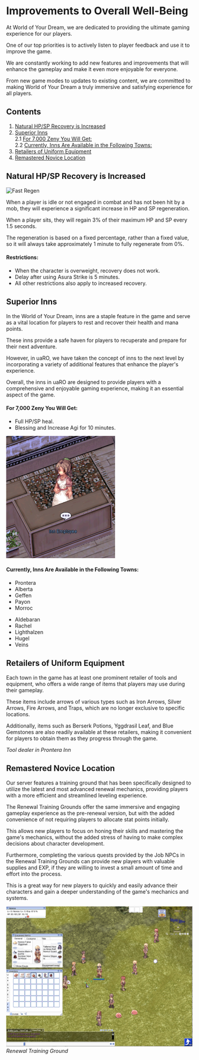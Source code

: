 # Improvements to Overall Well-Being


At World of Your Dream, we are dedicated to providing the ultimate gaming experience for our players.

One of our top priorities is to actively listen to player feedback and use it to improve the game.

We are constantly working to add new features and improvements that will enhance the gameplay and make it even more enjoyable for everyone.

From new game modes to updates to existing content, we are committed to making World of Your Dream a truly immersive and satisfying experience for all players.

## Contents
1. [Natural HP/SP Recovery is Increased](#natural-hpsp-recovery-is-increased)
2. [Superior Inns](#superior-inns)
   <br>2.1 [For 7,000 Zeny You Will Get:](#for-7000-zeny-you-will-get)
   <br>2.2 [Currently, Inns Are Available in the Following Towns:](#currently-inns-are-available-in-the-following-towns)
3. [Retailers of Uniform Equipment](#retailers-of-uniform-equipment)
4. [Remastered Novice Location](#remastered-novice-location)


## **Natural HP/SP Recovery is Increased**

![Fast Regen](img/Fastregensit.gif)

When a player is idle or not engaged in combat and has not been hit by a mob, they will experience a significant increase in HP and SP regeneration.

When a player sits, they will regain 3% of their maximum HP and SP every 1.5 seconds.

The regeneration is based on a fixed percentage, rather than a fixed value, so it will always take approximately 1 minute to fully regenerate from 0%.

#### **Restrictions:**<br>
* When the character is overweight, recovery does not work.<br>
* Delay after using Asura Strike is 5 minutes.<br>
* All other restrictions also apply to increased recovery.

## **Superior Inns**

In the World of Your Dream, inns are a staple feature in the game and serve as a vital location for players to rest and recover their health and mana points.

These inns provide a safe haven for players to recuperate and prepare for their next adventure.

However, in uaRO, we have taken the concept of inns to the next level by incorporating a variety of additional features that enhance the player's experience.

Overall, the inns in uaRO are designed to provide players with a comprehensive and enjoyable gaming experience, making it an essential aspect of the game.

#### **For 7,000 Zeny You Will Get:**
* Full HP/SP heal.
* Blessing and Increase Agi for 10 minutes.

![Inn Benefits](img/Inn-Employee-NPC.png)

#### **Currently, Inns Are Available in the Following Towns:**
* Prontera
* Alberta
* Geffen
* Payon
* Morroc
- Aldebaran
- Rachel
- Lighthalzen
- Hugel
- Veins

## **Retailers of Uniform Equipment**

Each town in the game has at least one prominent retailer of tools and equipment, who offers a wide range of items that players may use during their gameplay.

These items include arrows of various types such as Iron Arrows, Silver Arrows, Fire Arrows, and Traps, which are no longer exclusive to specific locations.

Additionally, items such as Berserk Potions, Yggdrasil Leaf, and Blue Gemstones are also readily available at these retailers, making it convenient for players to obtain them as they progress through the game.

*Tool dealer in Prontera Inn*

## **Remastered Novice Location**

Our server features a training ground that has been specifically designed to utilize the latest and most advanced renewal mechanics, providing players with a more efficient and streamlined leveling experience.

The Renewal Training Grounds offer the same immersive and engaging gameplay experience as the pre-renewal version, but with the added convenience of not requiring players to allocate stat points initially.

This allows new players to focus on honing their skills and mastering the game's mechanics, without the added stress of having to make complex decisions about character development.

Furthermore, completing the various quests provided by the Job NPCs in the Renewal Training Grounds can provide new players with valuable supplies and EXP, if they are willing to invest a small amount of time and effort into the process.

This is a great way for new players to quickly and easily advance their characters and gain a deeper understanding of the game's mechanics and systems.

![Screenshot_2023-01-21_at_18.37](img/Screenshot_2023-01-21_at_18.37.png)<br>
*Renewal Training Ground*
